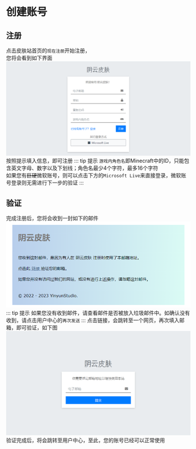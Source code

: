 # 创建账号

## 注册
点击皮肤站首页的`现在注册`开始注册，</br>
您将会看到如下界面
![注册界面](./1.png)
按照提示填入信息，即可注册
::: tip 提示
`游戏内角色名`即Minecraft中的ID，只能包含英文字母、数字以及下划线；角色名最少4个字符，最多16个字符</br>
如果您有<s>巨硬</s>微软账号，则可以点击下方的`Microsoft Live`来直接登录，微软账号登录则无需进行下一步的验证
:::


## 验证
完成注册后，您将会收到一封如下的邮件
![验证邮件](./2.png)
::: tip 提示
如果您没有收到邮件，请查看邮件是否被放入垃圾邮件中。如确认没有收到，请点击用户中心的`再次发送`
:::
点击链接，会跳转至一个网页，再次填入邮箱，即可验证，如下图
![验证界面](./3.png)
验证完成后，将会跳转至用户中心，至此，您的账号已经可以正常使用